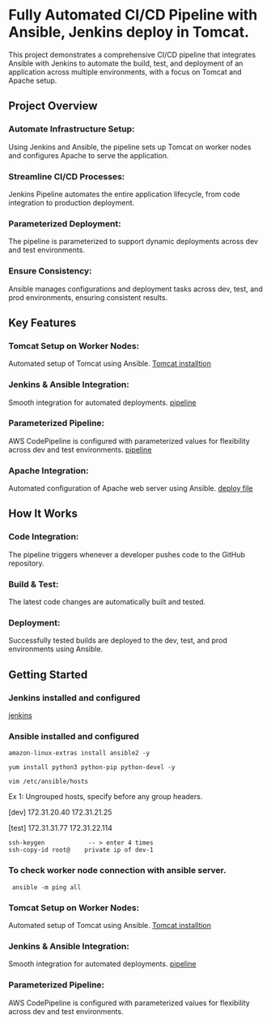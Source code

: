 # Fully Automated CI/CD Pipeline with Ansible, Jenkins deploy in Tomcat.
This project demonstrates a comprehensive CI/CD pipeline that integrates Ansible with Jenkins to automate the build, test, and deployment of an application across multiple environments, with a focus on Tomcat and Apache setup.

## Project Overview

  ### Automate Infrastructure Setup: 
  Using Jenkins and Ansible, the pipeline sets up Tomcat on worker nodes and configures Apache to serve the application.
  
  ### Streamline CI/CD Processes: 
  Jenkins Pipeline automates the entire application lifecycle, from code integration to production deployment.  
  
  ### Parameterized Deployment: 
  The pipeline is parameterized to support dynamic deployments across dev and test environments.
  
  ### Ensure Consistency: 
  Ansible manages configurations and deployment tasks across dev, test, and prod environments, ensuring consistent results.
  
## Key Features

  ### Tomcat Setup on Worker Nodes: 
  Automated setup of Tomcat using Ansible.
    [Tomcat installtion](context.xml,tomcat-users.xml,tomcat.yml)
  
  ### Jenkins & Ansible Integration: 
  Smooth integration for automated deployments.
    [pipeline](pipeline)
  
  ### Parameterized Pipeline: 
  AWS CodePipeline is configured with parameterized values for flexibility across dev and test environments.
    [pipeline](pipeline)
  
  ### Apache Integration: 
  Automated configuration of Apache web server using Ansible.
    [deploy file](deploy.yml)

  
## How It Works

  ### Code Integration: 
  The pipeline triggers whenever a developer pushes code to the GitHub repository.
  ### Build & Test: 
  The latest code changes are automatically built and tested.
  ### Deployment: 
  Successfully tested builds are deployed to the dev, test, and prod environments using Ansible.
  
## Getting Started

  ### Jenkins installed and configured
  [jenkins](jenkins.sh)
  
  ### Ansible installed and configured
    amazon-linux-extras install ansible2 -y

    yum install python3 python-pip python-devel -y

    vim /etc/ansible/hosts
Ex 1: Ungrouped hosts, specify before any group headers.

[dev]
172.31.20.40
172.31.21.25

[test]
172.31.31.77
172.31.22.114

    ssh-keygen            -- > enter 4 times 
    ssh-copy-id root@    private ip of dev-1
### To check worker node connection with ansible server.
     ansible -m ping all 

### Tomcat Setup on Worker Nodes: 
  Automated setup of Tomcat using Ansible.
    [Tomcat installtion](context.xml,tomcat-users.xml,tomcat.yml)

### Jenkins & Ansible Integration: 
  Smooth integration for automated deployments.
    [pipeline](pipeline)
  
  ### Parameterized Pipeline: 
  AWS CodePipeline is configured with parameterized values for flexibility across dev and test environments.
